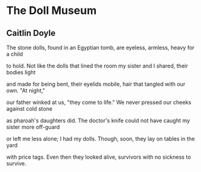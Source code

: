 # The Doll Museum
## Caitlin Doyle
The stone dolls, found in an Egyptian tomb,
are eyeless, armless, heavy for a child

to hold. Not like the dolls that lined the room
my sister and I shared, their bodies light

and made for being bent, their eyelids mobile,
hair that tangled with our own. "At night,"

our father winked at us, "they come to life."
We never pressed our cheeks against cold stone

as pharoah's daughters did. The doctor's knife
could not have caught my sister more off-guard

or left me less alone; I had my dolls.
Though, soon, they lay on tables in the yard

with price tags. Even then they looked alive,
survivors with no sickness to survive.